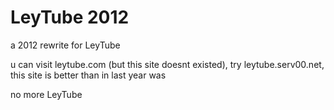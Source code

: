 # LeyTube 2012 #
a 2012 rewrite for LeyTube

u can visit leytube.com (but this site doesnt existed), try leytube.serv00.net, this site is better than in last year was


no more LeyTube
